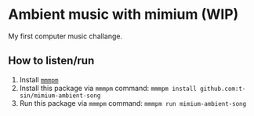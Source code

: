 # Ambient music with mimium (WIP)

My first computer music challange.

## How to listen/run

1. Install [`mmmpm`](https://github.com/mimium-org/mmmpm)
2. Install this package via `mmmpm` command: `mmmpm install github.com:t-sin/mimium-ambient-song`
3. Run this package via `mmmpm` command:  `mmmpm run mimium-ambient-song`
